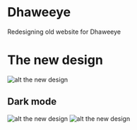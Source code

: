 # Dhaweeye
Redesigning old website for Dhaweeye
# The new design
![alt the new design](./assets/After.jpg)
## Dark mode 
![alt the new design](./assets/Dark%20mode%20–%201.jpg)
![alt the new design](./assets/After.jpg)
